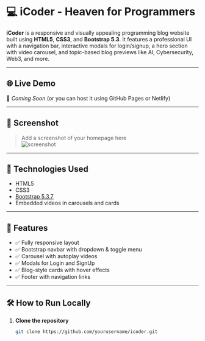 # 💻 iCoder - Heaven for Programmers

**iCoder** is a responsive and visually appealing programming blog website built using **HTML5**, **CSS3**, and **Bootstrap 5.3**. It features a professional UI with a navigation bar, interactive modals for login/signup, a hero section with video carousel, and topic-based blog previews like AI, Cybersecurity, Web3, and more.

---

## 🌐 Live Demo

🚀 _Coming Soon_ (or you can host it using GitHub Pages or Netlify)

---

## 📸 Screenshot

> Add a screenshot of your homepage here  
![screenshot](screenshot.png)

---

## 🧰 Technologies Used

- HTML5
- CSS3
- [Bootstrap 5.3.7](https://getbootstrap.com/)
- Embedded videos in carousels and cards

---

## 🔑 Features

- ✅ Fully responsive layout
- ✅ Bootstrap navbar with dropdown & toggle menu
- ✅ Carousel with autoplay videos
- ✅ Modals for Login and SignUp
- ✅ Blog-style cards with hover effects
- ✅ Footer with navigation links

---

## 🛠️ How to Run Locally

1. **Clone the repository**  
   ```bash
   git clone https://github.com/yourusername/icoder.git
